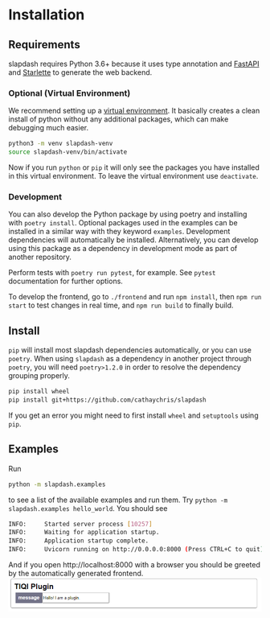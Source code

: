 # Installation

## Requirements

slapdash requires Python 3.6+ because it uses type annotation and [FastAPI](https://fastapi.tiangolo.com/) and [Starlette](https://www.starlette.io/) to generate the web backend.

### Optional (Virtual Environment)

We recommend setting up a [virtual environment](https://docs.python.org/3/tutorial/venv.html). It basically creates a clean install of python without any additional packages, which can make debugging much easier.

```bash
python3 -m venv slapdash-venv
source slapdash-venv/bin/activate
```

Now if you run `python` or `pip` it will only see the packages you have installed in this virtual environment. To leave the virtual environment use `deactivate`.

### Development

You can also develop the Python package by using poetry and installing with `poetry install`. Optional packages used in the examples can be installed in a similar way with they keyword `examples`. Development dependencies will automatically be installed. Alternatively, you can develop using this package as a dependency in development mode as part of another repository.

Perform tests with `poetry run pytest`, for example. See `pytest` documentation for further options.

To develop the frontend, go to `./frontend` and run `npm install`, then `npm run start` to test changes in real time, and `npm run build` to finally build.

## Install

`pip` will install most slapdash dependencies automatically, or you can use `poetry`. When using `slapdash` as a dependency in another project through `poetry`, you will need `poetry>1.2.0` in order to resolve the dependency grouping properly.

```bash
pip install wheel
pip install git+https://github.com/cathaychris/slapdash
```

If you get an error you might need to first install `wheel` and `setuptools` using `pip`.

## Examples

Run

```bash
python -m slapdash.examples
```

to see a list of the available examples and run them. Try `python -m slapdash.examples hello_world`. You should see

```bash
INFO:     Started server process [10257]
INFO:     Waiting for application startup.
INFO:     Application startup complete.
INFO:     Uvicorn running on http://0.0.0.0:8000 (Press CTRL+C to quit)
```

And if you open http://localhost:8000 with a browser you should be greeted by the automatically generated frontend.
![](./images/installation-example.png)
